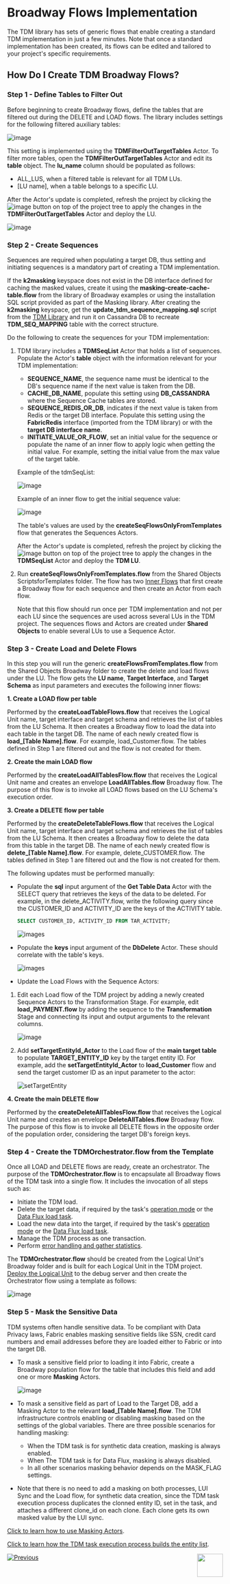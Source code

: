 # Broadway Flows Implementation

The TDM library has sets of generic flows that enable creating a standard TDM implementation in just a few minutes. Note that once a standard implementation has been created, its flows can be edited and tailored to your project's specific requirements.

## How Do I Create TDM Broadway Flows?

### Step 1 - Define Tables to Filter Out

Before beginning to create Broadway flows, define the tables that are filtered out during the DELETE and LOAD flows. The library includes settings for the following filtered auxiliary tables:

![image](images/11_tdm_impl_actor_1.PNG)

This setting is implemented using the **TDMFilterOutTargetTables** Actor. To filter more tables, open the **TDMFilterOutTargetTables** Actor and edit its **table** object. The **lu_name** column should be populated as follows:

* ALL_LUS, when a filtered table is relevant for all TDM LUs.
* [LU name], when a table belongs to a specific LU.

After the Actor's update is completed, refresh the project by clicking the ![image](images/11_tdm_refresh.PNG) button on top of the project tree to apply the changes in the **TDMFilterOutTargetTables** Actor and deploy the LU.

![image](images/11_tdm_impl_actor_2.PNG)



### Step 2 - Create Sequences

Sequences are required when populating a target DB, thus setting and initiating sequences is a mandatory part of creating a TDM implementation. 

If the **k2masking** keyspace does not exist in the DB interface defined for caching the masked values, create it using the **masking-create-cache-table.flow** from the library of Broadway examples or using the installation SQL script provided as part of the Masking library. After creating the **k2masking** keyspace, get the **update_tdm_sequence_mapping.sql** script from the [TDM Library](04_fabric_tdm_library.md) and run it on Cassandra DB to recreate **TDM_SEQ_MAPPING** table with the correct structure. 


Do the following to create the sequences for your TDM implementation:

1. TDM library includes a **TDMSeqList** Actor that holds a list of sequences. Populate the Actor's  **table** object with the information relevant for your TDM implementation:
   - **SEQUENCE_NAME**, the sequence name must be identical to the DB's sequence name if the next value is taken from the DB.
   - **CACHE_DB_NAME**, populate this setting using **DB_CASSANDRA** where the Sequence Cache tables are stored.
   - **SEQUENCE_REDIS_OR_DB**, indicates if the next value is taken from Redis or the target DB interface. Populate this setting using the **FabricRedis** interface (imported from the TDM library) or with the **target DB interface name**.
   - **INITIATE_VALUE_OR_FLOW**, set an initial value for the sequence or populate the name of an inner flow to apply logic when getting the initial value. For example, setting the initial value from the max value of the target table.

   Example of the tdmSeqList:

   ![image](images/tdmSeqListExample.png)

   Example of an inner flow to get the initial sequence value:
   
   ![image](images/CustomerIdInitFlow.png)
   
   The table's values are used by the **createSeqFlowsOnlyFromTemplates** flow that generates the Sequences Actors. 

   After the Actor's update is completed, refresh the project by clicking the ![image](images/11_tdm_refresh.PNG) button on top of the project tree to apply the changes in the **TDMSeqList** Actor and deploy the **TDM LU**.

2. Run **createSeqFlowsOnlyFromTemplates.flow** from the Shared Objects ScriptsforTemplates folder. The flow has two [Inner Flows](/articles/19_Broadway/22_broadway_flow_inner_flows.md) that first create a Broadway flow for each sequence and then create an Actor from each flow.

   Note that this flow should run once per TDM implementation and not per each LU since the sequences are used across several LUs in the TDM project.
   The sequences flows and Actors are created under **Shared Objects** to enable several LUs to use a Sequence Actor.

### Step 3 - Create Load and Delete Flows

In this step you will run the generic **createFlowsFromTemplates.flow** from the Shared Objects Broadway folder to create the delete and load flows under the LU. The flow gets the **LU name**, **Target Interface**, and **Target Schema** as input parameters and executes the following inner flows:

**1. Create a LOAD flow per table**

Performed by the **createLoadTableFlows.flow** that receives the Logical Unit name, target interface and target schema and retrieves the list of tables from the LU Schema. It then creates a Broadway flow to load the data into each table in the target DB. The name of each newly created flow is **load_[Table Name].flow**. For example, load_Customer.flow. The tables defined in Step 1 are filtered out and the flow is not created for them. 

**2. Create the main LOAD flow**

Performed by the **createLoadAllTablesFlow.flow** that receives the Logical Unit name and creates an envelope **LoadAllTables.flow** Broadway flow. The purpose of this flow is to invoke all LOAD flows based on the LU Schema's execution order.

**3. Create a DELETE flow per table**

Performed by the **createDeleteTableFlows.flow** that receives the Logical Unit name, target interface and target schema and retrieves the list of tables from the LU Schema. It then creates a Broadway flow to delete the data from this table in the target DB. The name of each newly created flow is **delete_[Table Name].flow**. For example, delete_CUSTOMER.flow. The tables defined in Step 1 are filtered out and the flow is not created for them. 

The following updates must be performed manually:

* Populate the **sql** input argument of the **Get Table Data** Actor with the SELECT query that retrieves the keys of the data to be deleted. For example, in the delete_ACTIVITY.flow, write the following query since the CUSTOMER_ID and ACTIVITY_ID are the keys of the ACTIVITY table.

  ~~~sql
  SELECT CUSTOMER_ID, ACTIVITY_ID FROM TAR_ACTIVITY;
  ~~~

  ![images](images/11_tdm_impl_delete1.PNG)

* Populate the **keys** input argument of the **DbDelete** Actor. These should correlate with the table's keys.

  ![images](images/11_tdm_impl_delete2.PNG)

* Update the Load Flows with the Sequence Actors:  
1. Edit each Load flow of the TDM project by adding a newly created Sequence Actors to the Transformation Stage. For example, edit **load_PAYMENT.flow** by adding the sequence to the **Transformation** Stage and connecting its input and output arguments to the relevant columns. 

   ![image](images/11_tdm_impl_04.PNG)

2. Add **setTargetEntityId_Actor** to the Load flow of the **main target table** to populate **TARGET_ENTITY_ID** key by the target entity ID. For example, add the  **setTargetEntityId_Actor** to **load_Customer** flow and send the target customer ID as an input parameter to the actor:

   ![setTargetEntity](images/setTargetEntity_actor_example.png)

**4. Create the main DELETE flow**

Performed by the **createDeleteAllTablesFlow.flow** that receives the Logical Unit name and creates an envelope **DeleteAllTables.flow** Broadway flow. The purpose of this flow is to invoke all DELETE flows in the opposite order of the population order, considering the target DB's foreign keys. 


### Step 4 - Create the TDMOrchestrator.flow from the Template

Once all LOAD and DELETE flows are ready, create an orchestrator. The purpose of the **TDMOrchestrator.flow** is to encapsulate all Broadway flows of the TDM task into a single flow. It includes the invocation of all steps such as:

* Initiate the TDM load.
* Delete the target data, if required by the task's [operation mode](/articles/TDM/tdm_gui/19_load_task_request_parameters_regular_mode.md#operation-mode) or the [Data Flux load task](/articles/TDM/tdm_gui/20_load_task_dataflux_mode.md).
* Load the new data into the target, if required by the task's [operation mode](/articles/TDM/tdm_gui/19_load_task_request_parameters_regular_mode.md#operation-mode) or the [Data Flux load task](/articles/TDM/tdm_gui/20_load_task_dataflux_mode.md). 
* Manage the TDM process as one transaction.
* Perform [error handling and gather statistics](12_tdm_error_handling_and_statistics.md). 

The **TDMOrchestrator.flow** should be created from the Logical Unit's Broadway folder and is built for each Logical Unit in the TDM project. [Deploy the Logical Unit](/articles/16_deploy_fabric/01_deploy_Fabric_project.md) to the debug server and then create the Orchestrator flow using a template as follows:

![image](images/11_tdm_impl_02.PNG)

### Step 5 - Mask the Sensitive Data

TDM systems often handle sensitive data. To be compliant with Data Privacy laws, Fabric enables masking sensitive fields like SSN, credit card numbers and email addresses before they are loaded either to Fabric or into the target DB.

* To mask a sensitive field prior to loading it into Fabric, create a Broadway population flow for the table that includes this field and add one or more **Masking** Actors. 

  ![image](images/11_tdm_impl_05.PNG)

* To mask a sensitive field as part of Load to the Target DB, add a Masking Actor to the relevant **load_[Table Name].flow**. The TDM infrastructure controls enabling or disabling masking based on the settings of the global variables. There are three possible scenarios for handling masking:

  * When the TDM task is for synthetic data creation, masking is always enabled.
  * When The TDM task is for Data Flux, masking is always disabled.
  * In all other scenarios masking behavior depends on the MASK_FLAG settings.
  
* Note that there is no need to add a masking on both processes, LUI Sync and the Load flow, for synthetic data creation, since the TDM task execution process duplicates the clonned entity ID, set in the task, and attaches a different clone_id on each clone. Each clone gets its own masked value by the LUI sync. 
 
[Click to learn how to use Masking Actors](/articles/19_Broadway/actors/07_masking_and_sequence_actors.md#).

[Click to learn how the TDM task execution process builds the entity list](/articles/TDM/tdm_architecture/03a_task_execution_building_entity_list_on_tasks_LUs.md).



[![Previous](/articles/images/Previous.png)](10_tdm_generic_broadway_flows.md)[<img align="right" width="60" height="54" src="/articles/images/Next.png">](12_tdm_error_handling_and_statistics.md)



